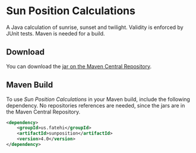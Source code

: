 # Sun Position Calculations

A Java calculation of sunrise, sunset and twilight. Validity is enforced by JUnit tests. Maven is needed for a build.

## Download

You can download the [jar on the Maven Central Repository].

## Maven Build

To use *Sun Position Calculations* in your Maven build, include the following dependency. No repositories references are needed, since the jars are in the Maven Central Repository.
```xml
<dependency>
    <groupId>us.fatehi</groupId>
    <artifactId>sunposition</artifactId>
    <version>4.0</version>
</dependency>
```

[jar on the Maven Central Repository]: http://search.maven.org/#search%7Cga%7C1%7Csunposition

